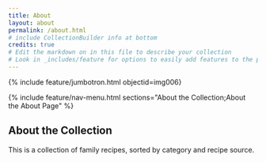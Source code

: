 ```yaml
---
title: About
layout: about
permalink: /about.html
# include CollectionBuilder info at bottom
credits: true
# Edit the markdown on in this file to describe your collection
# Look in _includes/feature for options to easily add features to the page
---
```


{% include feature/jumbotron.html objectid=img006}

{% include feature/nav-menu.html sections="About the Collection;About the About Page" %}

## About the Collection

This is a collection of family recipes, sorted by category and recipe source.
